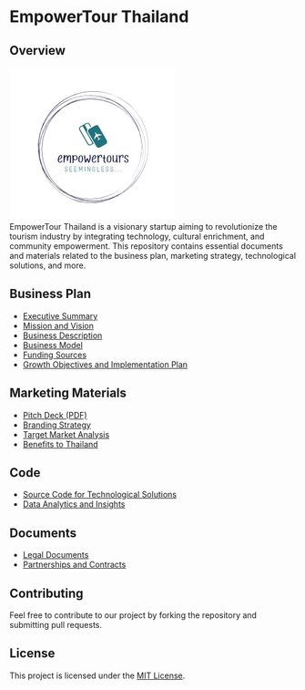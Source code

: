 # EmpowerTour Thailand

## Overview
![image](Screenshot_9-3-2024_17401_looka.com.jpeg) \
EmpowerTour Thailand is a visionary startup aiming to revolutionize the tourism industry by integrating technology, cultural enrichment, and community empowerment. This repository contains essential documents and materials related to the business plan, marketing strategy, technological solutions, and more.

## Business Plan

- [Executive Summary](Business_Plan/Executive_Summary.md)
- [Mission and Vision](Business_Plan/Mission_and_Vision.md)
- [Business Description](Business_Plan/Business_Description.md)
- [Business Model](Business_Plan/Business_Model.md)
- [Funding Sources](Business_Plan/Funding_Sources.md)
- [Growth Objectives and Implementation Plan](Business_Plan/Growth_Objectives_and_Implementation_Plan.md)

## Marketing Materials

- [Pitch Deck (PDF)](Marketing_Materials/Pitch_Deck.pdf)
- [Branding Strategy](Marketing_Materials/Branding_Strategy.md)
- [Target Market Analysis](Marketing_Materials/Target_Market_Analysis.md)
- [Benefits to Thailand](Marketing_Materials/Benefits_to_Thailand.md)

## Code

- [Source Code for Technological Solutions](Code/Source_Code_for_Technological_Solutions)
- [Data Analytics and Insights](Code/Data_Analytics_and_Insights)

## Documents

- [Legal Documents](Documents/Legal_Documents)
- [Partnerships and Contracts](Documents/Partnerships_and_Contracts)

## Contributing

Feel free to contribute to our project by forking the repository and submitting pull requests.

## License

This project is licensed under the [MIT License](LICENSE).
